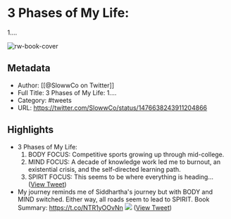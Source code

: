 # 3 Phases of My Life:
1....

![rw-book-cover](https://pbs.twimg.com/profile_images/1146311189598621697/0U_UjLF6.png)

## Metadata
- Author: [[@SlowwCo on Twitter]]
- Full Title: 3 Phases of My Life:
1....
- Category: #tweets
- URL: https://twitter.com/SlowwCo/status/1476638243911204866

## Highlights
- 3 Phases of My Life:
  1. BODY FOCUS: Competitive sports growing up through mid-college.
  2. MIND FOCUS: A decade of knowledge work led me to burnout, an existential crisis, and the self-directed learning path.
  3. SPIRIT FOCUS: This seems to be where everything is heading... ([View Tweet](https://twitter.com/SlowwCo/status/1476638243911204866))
- My journey reminds me of Siddhartha's journey but with BODY and MIND switched. Either way, all roads seem to lead to SPIRIT.
  Book Summary: https://t.co/NTR1yOOvNn 
  ![](https://pbs.twimg.com/media/FH4HDDwVEA8DZO7.jpg) ([View Tweet](https://twitter.com/SlowwCo/status/1476638247946121220))
